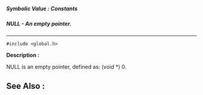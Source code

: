 ##### Symbolic Value : Constants
##### NULL - An empty pointer.
---
```
#include <global.h>
```
**Description :**

NULL is an empty pointer, defined as: (void *) 0.

**See Also :**
---
